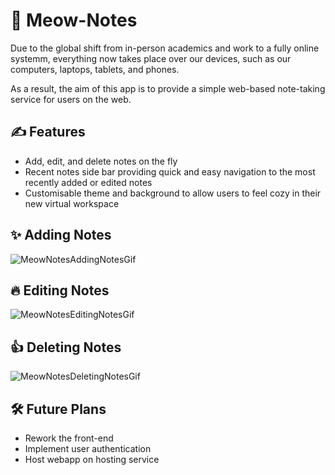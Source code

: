 # 📓 Meow-Notes

Due to the global shift from in-person academics and work to a fully online systemm, everything now takes place over our devices, such as our computers, laptops, tablets, and 
phones. 

As a result, the aim of this app is to provide a simple web-based note-taking service for users on the web. 

## ✍️ Features
- Add, edit, and delete notes on the fly
- Recent notes side bar providing quick and easy navigation to the most recently added or edited notes
- Customisable theme and background to allow users to feel cozy in their new virtual workspace

## ✨ Adding Notes
![MeowNotesAddingNotesGif](https://user-images.githubusercontent.com/88013020/155819215-4f00815d-dedd-4d97-a69a-c024df669cad.gif)

## 🔥 Editing Notes
![MeowNotesEditingNotesGif](https://user-images.githubusercontent.com/88013020/155824555-053a8dfd-019d-40a4-b81f-74da052c14e3.gif)

## 👍 Deleting Notes
![MeowNotesDeletingNotesGif](https://user-images.githubusercontent.com/88013020/155824595-7301362d-92ec-4b39-9643-72e5a97df8ed.gif)

## 🛠️ Future Plans
- Rework the front-end
- Implement user authentication
- Host webapp on hosting service
